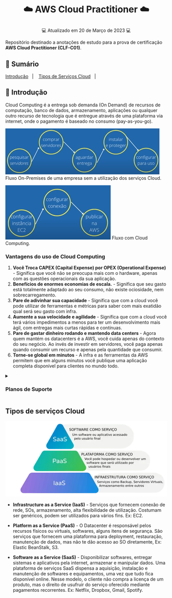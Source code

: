 # <p align="center"> :cloud: AWS Cloud Practitioner :cloud: </p>
<p align="center"> 💻 Atualizado em 20 de Março de 2023 💻</p>

Repositório destinado a anotações de estudo para a prova de certificação **AWS Cloud Practitioner (CLF-C01)**.

## :bookmark: Sumário
[Introdução](#id1)&nbsp;&nbsp;&nbsp;|&nbsp;&nbsp;&nbsp;
[Tipos de Serviços Cloud](#id2)&nbsp;&nbsp;&nbsp;|&nbsp;&nbsp;&nbsp;

## <a id="id1">:page_facing_up: Introdução </a>
Cloud Computing é a entrega sob demanda (On Demand) de recursos de computação, banco de dados, armazenamento, aplicações ou qualquer outro recurso de tecnologia que é entregue através de uma plataforma via internet, onde o pagamento é baseado no consumo (pay-as-you-go).

![IMG](Images/Fluxo01.jpg)
Fluxo On-Premises de uma empresa sem a utilização dos serviços Cloud.

![IMG](Images/Fluxo02.jpg)
Fluxo com Cloud Computing.

### Vantagens do uso de Cloud Computing

1. **Você Troca CAPEX (Capital Expense) por OPEX (Operational Expense)** - Significa que você não se preocupa mais com o hardware, apenas com as questões operacionais da sua aplicação.
2. **Benefícios de enormes economias de escala.** - Significa que seu gasto está totalmente adaptado ao seu consumo, não existe ociosidade, nem sobrecarregamento.
3. **Pare de adivinhar sua capacidade** - Significa que com a cloud você pode utilizar de ferramentas e métricas para saber com mais exatidão qual será seu gasto com infra.
4. **Aumente a sua velocidade e agilidade** - Significa que com a cloud você terá vários impedimentos a menos para ter um desenvolvimento mais ágil, com entregas mais curtas rápidas e contínuas.
5. **Pare de gastar dinheiro rodando e mantendo data centers** - Agora quem mantém os datacenters é a AWS, você cuida apenas do contexto do seu negócio. Ao invés de investir em servidores, você paga apenas quando consumir um recurso e apenas pela quantidade que consumir.
6. **Torne-se global em minutos** - A infra e as ferramentas da AWS permitem que em alguns minutos você publique uma aplicação completa disponível para clientes no mundo todo.

<details>
  <summary><strong><h3> Planos de Suporte </h3></strong></summary>

Existem cinco (05) planos de suporte na AWS:
```bash
1. Basic (gratuito);
2. Developer;
3. Business;
4. Enterprise On-Ramp;
5. Enterprise.
```

O objetivo é entender a diferença de cada plano de suporte e conseguir sugerir o melhor plano, segundo as requisições de um cliente. Essas requisições podem ser sobre obter um plano com menor SLA (Service Level Agreement ou Acordo de Nível de Serviço), ter suporte a terceiros e até a quantidade de pessoas que podem abrir um chamado na AWS.

**BASIC**
- Custo: Grátis;
- Recomendado para quem está conhecendo a AWS;
- Serviços de nível gratuito que não expiram e serviços com 12 meses gratuitos;
- Suporte limitado para serviços da conta e perguntas sobre cobranças;
- Acesso na comunidade AWS (Fórum).

**DEVELOPER**
[tudo do nível anterior]
- Custo: Mais de 29 USD/mês ou % do uso mensal (o que for maior);
- Recomendado para quem está experimentando a AWS;
- AWS Trusted Advisor: Possui sete verificações principais;
- Suporte: Por e-mail, em horário comercial, sendo um contato primário, que pode abrir múltiplos tickets de suporte;
- Orientação arquitetura: Geral.

**BUSINESS**
[tudo do nível anterior]
- Custo: Mais de 100 USD/mês ou % do uso mensal (o que for maior);
- Recomendado se você tem cargas de trabalho no nível de produção;
- AWS Trusted Advisor: Acesso completo;
- Suporte: Por telefone, e-mail e chat 24x7, possuindo um número de contatos ilimitados, que podem abrir múltiplos tickets de suporte;
- SLA: Até 1 hora para casos de sistema de produção inativo;
- Orientação arquitetura: Contextual em relação ao seus casos de uso;
- Suporte de API no AWS Support;
- Suporte a software de terceiros: orientações de interoperabilidade.

**ENTERPRISE ON-RAMP**
[tudo do nível anterior]
- Custo: Mais de 5.500 USD/mês ou % do uso mensal (o que for maior);
- Recomendado se você tem cargas de trabalho que são essenciais;
- SLA: Até 30 minutos para casos de sistema essencial inativo;
- Orientação arquitetura: Revisão consultiva;
- Não é um TAM, mas sim um grupo de gerentes da AWS que analisam o seu; caso e lhe indicam um programa ou um parceiro especialista AWS;
- Contato com equipe Concierge: Suporte que auxilia análise das contas e faturas.

**ENTERPRISE**
[tudo do nível anterior]
- Custo: Mais de 15.000 USD/mês ou % do uso mensal (o que for maior);
- Recomendado se você tem cargas de trabalho no nível missão crítica;
- SLA: Até 15 minutos para casos de sistema crítico inativo;
- Contato com um Technical Account Manager (TAM): Gerente proativo que direciona as melhores práticas e ajuda no desenvolvimento e execução de soluções AWS;
- Contato com equipe Concierge: Suporte que auxilia análise das contas e faturas;
- Acesso a laboratórios autoguiados online.

|  | BASIC | DEVELOPER | BUSINESS | ENTERPRISE <br>ON-RAMP | ENTERPRISE |
|--- |--- |--- | --- | --- | --- |
| <div align="center">**Próprio**</div> | <div align="center">Iniciantes</div> | Experimentação | <div align="center">Produção</div> | <div align="center">Essencial</div> | <div align="center">Missão crítica</div> |
| <div align="center">**AWS Trusted Advisor**</div> | <div align="center">7 itens</div> | <div align="center">7 itens</div> | **Acesso completo** | **Acesso completo** | **Acesso completo** |
| <div align="center">**Suporte**</div> | <div align="center">Documentação, <br>Whitepaper e fóruns</div> | <div align="center">e-mail</div> | telefone, e-mail e <br>chat 24x7 | telefone, e-mail e <br>chat 24x7 | telefone, e-mail e <br>chat 24x7 |
| <div align="center">**Abrir Case**</div> | <div align="center">Dúvidas conta, <br>cobrança, <br>aumentar limite do serviço <br>(**sem suporte técnico**)</div> | <div align="center">1 Pessoa</div> | **Múltiplas pessoas** | **Múltiplas pessoas** | **Múltiplas pessoas** |
| <div align="center">**SLA**</div> | <div align="center">-</div> | <div align="center">Até **24 horas** <br>horário comercial</div> | <div align="center">Até **1 hora** para <br>sistema <br>de produção inativo</div> | <div align="center">Até **30 minutos** para <br>sistema <br>essencial inativo</div> | <div align="center">Até **15 minutos** para <br>sistema <br>crítico inativo</div> |
| <div align="center">**Suporte Terceiros**</div> | <div align="center">-</div> | <div align="center">-</div> | <div align="center">**orientações de <br>interoperabilidade**</div> | <div align="center">**orientações de <br>interoperabilidade**</div> | <div align="center">**orientações de <br>interoperabilidade**</div> |
| <div align="center">**Concierge**</div> | <div align="center">-</div> | <div align="center">-</div> | <div align="center">-</div> | <div align="center">**SIM**</div> | <div align="center">**SIM**</div> |
| <div align="center">**Orientação Arquitetura**</div> | <div align="center">-</div> | <div align="center">-</div> | <div align="center">-</div> | <div align="center">**SIM**</div> | <div align="center">**SIM**</div> |
| <div align="center">**TAM - Technical <br>Account Manager**</div> | <div align="center">-</div> | <div align="center">-</div> | <div align="center">-</div> | <div align="center">**Grupo de gerentes <br>TAM, que indicam <br>programas e <br>especialistas AWS**</div> | <div align="center">**SIM**</div> |
</details>

## <a id="id2">Tipos de serviços Cloud

![IMG](Images/Servicos-Cloud.png)

- **Infrastructure as a Service (IaaS)** - Serviços que fornecem conexão de rede, SOs, armazenamento, alta flexibilidade de utilização. Costumam ser genéricos, podem ser utilizados para vários fins. Ex: EC2.

- **Platform as a Service (PaaS)** - O Datacenter é responsável pelos recursos físicos ou virtuais, softwares, alguns itens de segurança. São serviços que fornecem uma plataforma para deployment, restauração, manutenção de dados, mas não te dão acesso ao SO diretamente, Ex: Elastic BeanStalk, S3.

- **Software as a Service (SaaS)** - Disponibilizar softwares, entregar sistemas e aplicativos pela internet, armazenar e manipular dados. Uma plataforma de serviços SaaS dispensa a aquisição, instalação e manutenção de softwares e equipamentos, uma vez que tudo fica disponível online. Nesse modelo, o cliente não compra a licença de um produto, mas o direito de usufruir do serviço oferecido mediante pagamentos recorrentes. Ex: Netflix, Dropbox, Gmail, Spotify.